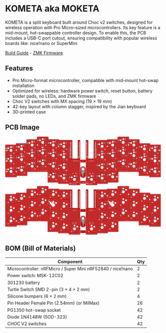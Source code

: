 # KOMETA aka MOKETA

KOMETA is a split keyboard built around Choc v2 switches, designed for wireless operation with Pro Micro–sized microcontrollers. Its key feature is a mid-mount, hot-swappable controller design. To enable this, the PCB includes a USB-C port cutout, ensuring compatibility with popular wireless boards like: nice!nano or SuperMini

[Build Guide](https://github.com/inpudiy/KOMETA/blob/main/doc/buildguide.md) - [ZMK Firmware](https://github.com/inpudiy/kometa-zmk-config)

## Features

- Pro Micro-format microcontroller, compatible with mid-mount hot-swap installation
- Optimized for wireless: hardware power switch, reset button, battery solder pads, no LEDs, and ZMK firmware
- Choc V2 switches with MX spacing (19 × 19 mm)
- 42-key layout with column stagger, inspired by the Jian keyboard 
- 3D-printed case

## PCB Image

![Bottom](https://raw.githubusercontent.com/inpudiy/KOMETA/refs/heads/main/image/pcb/bottom.png)
![Top](https://raw.githubusercontent.com/inpudiy/KOMETA/refs/heads/main/image/pcb/top.png)


## BOM (Bill of Materials)

| Component                                                    | Qty |
| ------------------------------------------------------------ | --- |
| Microcontroller: nRFMicro / Super Mini nRF52840 / nice!nano  | 2   |
| Power switch: MSK-12C02                                      | 2   |
| 301230 battery                                               | 2   |
| Turtle Switch SMD 2-pin (3 × 4 × 2 mm)                       | 2   |
| Silicone bumpers (6 × 2 mm)                                  | 4   |
| Pin Header Female Pin (2.54mm) (or MilMax)                   | 26  | 
| PG1350 hot-swap socket                                       | 42  |
| Diode 1N4148W (SOD-323)                                      | 42  |
| CHOC V2 switches                                             | 42  |